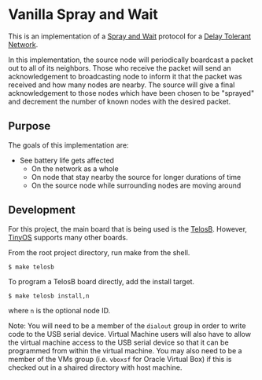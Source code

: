 # Vanilla Spray and Wait

This is an implementation of a [Spray and Wait][1] protocol for a [Delay Tolerant Network][2]. 

In this implementation, the source node will periodically boardcast a packet out to all of its neighbors. Those who receive the packet will send an acknowledgement to broadcasting node to inform it that the packet was received and how many nodes are nearby. The source will give a final acknowledgement to those nodes which have been chosen to be "sprayed" and decrement the number of known nodes with the desired packet.

## Purpose

The goals of this implementation are:
 * See battery life gets affected
   * On the network as a whole
   * On node that stay nearby the source for longer durations of time
   * On the source node while surrounding nodes are moving around

## Development

For this project, the main board that is being used is the [TelosB][4]. However, [TinyOS][3] supports many other boards.

From the root project directory, run make from the shell.

```
$ make telosb
```

To program a TelosB board directly, add the install target.

```
$ make telosb install,n
```

where `n` is the optional node ID.

Note: You will need to be a member of the `dialout` group in order to write code to the USB serial device. Virtual Machine users will also have to allow the virtual machine access to the USB serial device so that it can be programmed from within the virtual machine. You may also need to be a member of the VMs group (i.e. `vboxsf` for Oracle Virtual Box) if this is checked out in a shaired directory with host machine.

[1]: https://en.wikipedia.org/wiki/Routing_in_delay-tolerant_networking#Spray_and_Wait
[2]: https://en.wikipedia.org/wiki/Delay-tolerant_networking
[3]: https://github.com/tinyos/tinyos-main
[4]: http://www.memsic.com/wireless-sensor-networks/TPR2420
